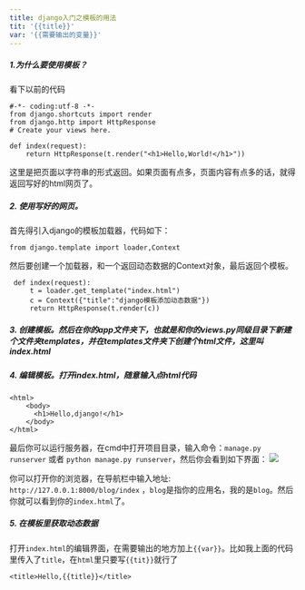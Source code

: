 ```yaml
---
title: django入门之模板的用法
tit: '{{title}}'
var: '{{需要输出的变量}}'
---
```

##### 1.为什么要使用模板？

  看下以前的代码

```
#-*- coding:utf-8 -*-
from django.shortcuts import render
from django.http import HttpResponse
# Create your views here.

def index(request):
    return HttpResponse(t.render("<h1>Hello,World!</h1>"))
```
 这里是把页面以字符串的形式返回。如果页面有点多，页面内容有点多的话，就得返回写好的html网页了。

##### 2. 使用写好的网页。

首先得引入django的模板加载器，代码如下：
```
from django.template import loader,Context
```
然后要创建一个加载器，和一个返回动态数据的Context对象，最后返回个模板。
```
 def index(request):
     t = loader.get_template("index.html")
     c = Context({"title":"django模板添加动态数据"})
     return HttpResponse(t.render(c))
```
##### 3. 创建模板。然后在你的app文件夹下，也就是和你的views.py同级目录下新建个文件夹templates，并在templates文件夹下创建个html文件，这里叫index.html

##### 4. 编辑模板。打开index.html，随意输入点html代码
```
<html>
    <body>
      <h1>Hello,django!</h1>
    </body>
</html>
```
 最后你可以运行服务器，在cmd中打开项目目录，输入命令：`manage.py runserver` 或者 `python manage.py runserver`，然后你会看到如下界面：
![](https://sunchang.oss-cn-beijing.aliyuncs.com/image/828578-20170104205957675-468248005.png)

你可以打开你的浏览器，在导航栏中输入地址: `http://127.0.0.1:8000/blog/index` ，`blog`是指你的应用名，我的是`blog`。然后你就可以看到你的`index.html`了。

##### 5. 在模板里获取动态数据
打开`index.html`的编辑界面，在需要输出的地方加上`{{var}}`。比如我上面的代码里传入了`title`，在`html`里只要写`{{tit}}`就行了
```
<title>Hello,{{title}}</title>
```